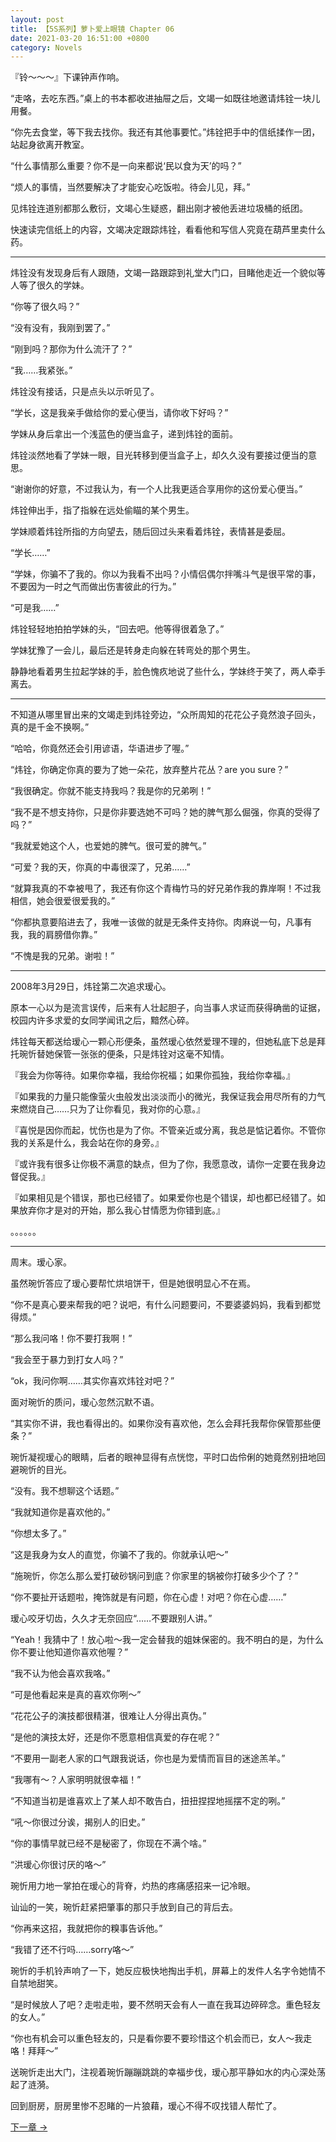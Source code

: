 ```yaml
---
layout: post
title: 【5S系列】萝卜爱上眼镜 Chapter 06
date: 2021-03-20 16:51:00 +0800
category: Novels
---
```

『铃～～～』下课钟声作响。

“走咯，去吃东西。”桌上的书本都收进抽屉之后，文竭一如既往地邀请炜铨一块儿用餐。

“你先去食堂，等下我去找你。我还有其他事要忙。”炜铨把手中的信纸揉作一团，站起身欲离开教室。

“什么事情那么重要？你不是一向来都说‘民以食为天’的吗？”

“烦人的事情，当然要解决了才能安心吃饭啦。待会儿见，拜。”

见炜铨连道别都那么敷衍，文竭心生疑惑，翻出刚才被他丢进垃圾桶的纸团。

快速读完信纸上的内容，文竭决定跟踪炜铨，看看他和写信人究竟在葫芦里卖什么药。

----

炜铨没有发现身后有人跟随，文竭一路跟踪到礼堂大门口，目睹他走近一个貌似等人等了很久的学妹。

“你等了很久吗？”

“没有没有，我刚到罢了。”

“刚到吗？那你为什么流汗了？”

“我……我紧张。”

炜铨没有接话，只是点头以示听见了。

“学长，这是我亲手做给你的爱心便当，请你收下好吗？”

学妹从身后拿出一个浅蓝色的便当盒子，递到炜铨的面前。

炜铨淡然地看了学妹一眼，目光转移到便当盒子上，却久久没有要接过便当的意思。

“谢谢你的好意，不过我认为，有一个人比我更适合享用你的这份爱心便当。”

炜铨伸出手，指了指躲在远处偷瞄的某个男生。

学妹顺着炜铨所指的方向望去，随后回过头来看着炜铨，表情甚是委屈。

“学长……”

“学妹，你骗不了我的。你以为我看不出吗？小情侣偶尔拌嘴斗气是很平常的事，不要因为一时之气而做出伤害彼此的行为。”

“可是我……”

炜铨轻轻地拍拍学妹的头，“回去吧。他等得很着急了。”

学妹犹豫了一会儿，最后还是转身走向躲在转弯处的那个男生。

静静地看着男生拉起学妹的手，脸色愧疚地说了些什么，学妹终于笑了，两人牵手离去。

----

不知道从哪里冒出来的文竭走到炜铨旁边，“众所周知的花花公子竟然浪子回头，真的是千金不换啊。”

“哈哈，你竟然还会引用谚语，华语进步了喔。”

“炜铨，你确定你真的要为了她一朵花，放弃整片花丛？are you sure？”

“我很确定。你就不能支持我吗？我是你的兄弟咧！”

“我不是不想支持你，只是你非要选她不可吗？她的脾气那么倔强，你真的受得了吗？”

“我就爱她这个人，也爱她的脾气。很可爱的脾气。”

“可爱？我的天，你真的中毒很深了，兄弟……”

“就算我真的不幸被甩了，我还有你这个青梅竹马的好兄弟作我的靠岸啊！不过我相信，她会很爱很爱我的。”

“你都执意要陷进去了，我唯一该做的就是无条件支持你。肉麻说一句，凡事有我，我的肩膀借你靠。”

“不愧是我的兄弟。谢啦！”

----

2008年3月29日，炜铨第二次追求瑷心。

原本一心以为是流言误传，后来有人壮起胆子，向当事人求证而获得确凿的证据，校园内许多求爱的女同学闻讯之后，黯然心碎。

炜铨每天都送给瑷心一颗心形便条，虽然瑷心依然爱理不理的，但她私底下总是拜托琬忻替她保管一张张的便条，只是炜铨对这毫不知情。

『我会为你等待。如果你幸福，我给你祝福；如果你孤独，我给你幸福。』

『如果我的力量只能像萤火虫般发出淡淡而小的微光，我保证我会用尽所有的力气来燃烧自己……只为了让你看见，我对你的心意。』

『喜悦是因你而起，忧伤也是为了你。不管亲近或分离，我总是惦记着你。不管你我的关系是什么，我会站在你的身旁。』

『或许我有很多让你极不满意的缺点，但为了你，我愿意改，请你一定要在我身边督促我。』

『如果相见是个错误，那也已经错了。如果爱你也是个错误，却也都已经错了。如果放弃你才是对的开始，那么我心甘情愿为你错到底。』

。。。。。。

----

周末。瑷心家。

虽然琬忻答应了瑷心要帮忙烘培饼干，但是她很明显心不在焉。

“你不是真心要来帮我的吧？说吧，有什么问题要问，不要婆婆妈妈，我看到都觉得烦。”

“那么我问咯！你不要打我啊！”

“我会至于暴力到打女人吗？”

“ok，我问你啊……其实你喜欢炜铨对吧？”

面对琬忻的质问，瑷心忽然沉默不语。

“其实你不讲，我也看得出的。如果你没有喜欢他，怎么会拜托我帮你保管那些便条？”

琬忻凝视瑷心的眼睛，后者的眼神显得有点恍惚，平时口齿伶俐的她竟然别扭地回避琬忻的目光。

“没有。我不想聊这个话题。”

“我就知道你是喜欢他的。”

“你想太多了。”

“这是我身为女人的直觉，你骗不了我的。你就承认吧～”

“施琬忻，你怎么那么爱打破砂锅问到底？你家里的锅被你打破多少个了？”

“你不要扯开话题啦，掩饰就是有问题，你在心虚！对吧？你在心虚……”

瑷心咬牙切齿，久久才无奈回应“……不要跟别人讲。”

“Yeah！我猜中了！放心啦～我一定会替我的姐妹保密的。我不明白的是，为什么你不要让他知道你喜欢他喔？”

“我不认为他会喜欢我咯。”

“可是他看起来是真的喜欢你咧～”

“花花公子的演技都很精湛，很难让人分得出真伪。”

“是他的演技太好，还是你不愿意相信真爱的存在呢？”

“不要用一副老人家的口气跟我说话，你也是为爱情而盲目的迷途羔羊。”

“我哪有～？人家明明就很幸福！”

“不知道当初是谁喜欢上了某人却不敢告白，扭扭捏捏地摇摆不定的咧。”

“吼～你很过分诶，揭别人的旧史。”

“你的事情早就已经不是秘密了，你现在不满个啥。”

“洪瑷心你很讨厌的咯～”

琬忻用力地一掌拍在瑷心的背脊，灼热的疼痛感招来一记冷眼。

讪讪的一笑，琬忻赶紧把肇事的那只手放到自己的背后去。

“你再来这招，我就把你的糗事告诉他。”

“我错了还不行吗……sorry咯～”

琬忻的手机铃声响了一下，她反应极快地掏出手机，屏幕上的发件人名字令她情不自禁地甜笑。

“是时候放人了吧？走啦走啦，要不然明天会有人一直在我耳边碎碎念。重色轻友的女人。”

“你也有机会可以重色轻友的，只是看你要不要珍惜这个机会而已，女人～我走咯！拜拜～”

送琬忻走出大门，注视着琬忻蹦蹦跳跳的幸福步伐，瑷心那平静如水的内心深处荡起了涟漪。

回到厨房，厨房里惨不忍睹的一片狼藉，瑷心不得不叹找错人帮忙了。

[下一章 →](/novels/2021/03/20/in-love-with-a-savage-gf-07.html)
